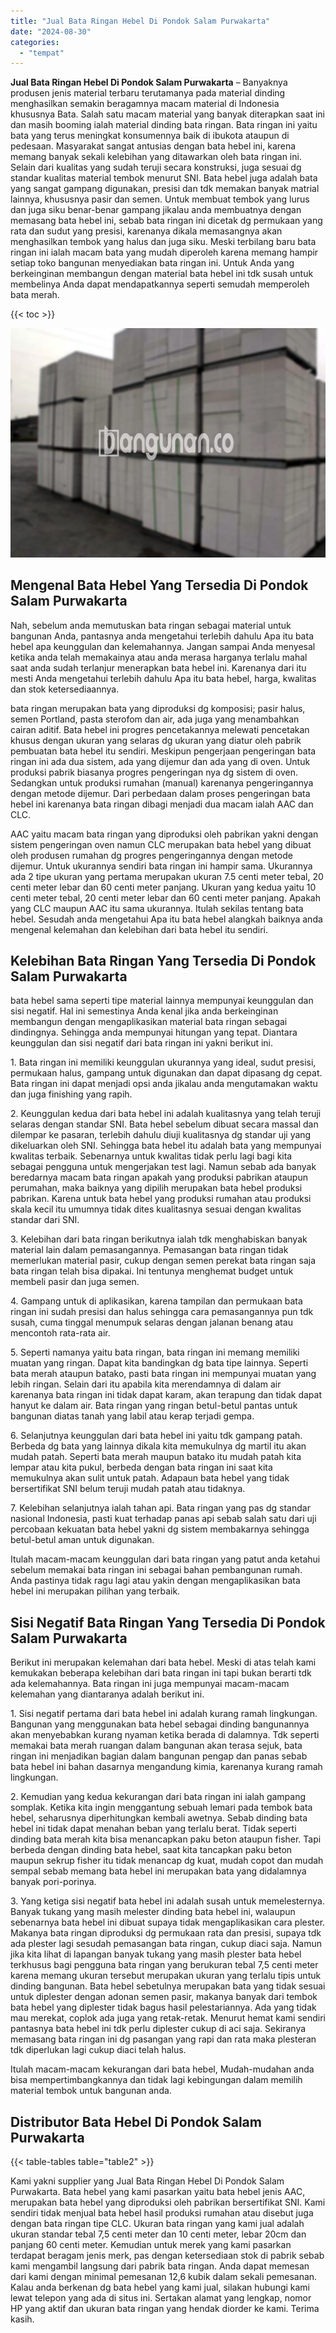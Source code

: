 ```yaml
---
title: "Jual Bata Ringan Hebel Di Pondok Salam Purwakarta"
date: "2024-08-30"
categories: 
  - "tempat"
---
```


**Jual Bata Ringan Hebel Di Pondok Salam Purwakarta** – Banyaknya produsen jenis material terbaru terutamanya pada material dinding menghasilkan semakin beragamnya macam material di Indonesia khususnya Bata. Salah satu macam material yang banyak diterapkan saat ini dan masih booming ialah material dinding bata ringan. Bata ringan ini yaitu bata yang terus meningkat konsumennya baik di ibukota ataupun di pedesaan. Masyarakat sangat antusias dengan bata hebel ini, karena memang banyak sekali kelebihan yang ditawarkan oleh bata ringan ini. Selain dari kualitas yang sudah teruji secara konstruksi, juga sesuai dg standar kualitas material tembok menurut SNI. Bata hebel juga adalah bata yang sangat gampang digunakan, presisi dan tdk memakan banyak matrial lainnya, khususnya pasir dan semen. Untuk membuat tembok yang lurus dan juga siku benar-benar gampang jikalau anda membuatnya dengan memasang bata hebel ini, sebab bata ringan ini dicetak dg permukaan yang rata dan sudut yang presisi, karenanya dikala memasangnya akan menghasilkan tembok yang halus dan juga siku. Meski terbilang baru bata ringan ini ialah macam bata yang mudah diperoleh karena memang hampir setiap toko bangunan menyediakan bata ringan ini. Untuk Anda yang berkeinginan membangun dengan material bata hebel ini tdk susah untuk membelinya Anda dapat mendapatkannya seperti semudah memperoleh bata merah.

{{< toc >}}

![Jual Bata Ringan Hebel Di Pondok Salam Purwakarta](/images/jual-hebel-murah-43.png)

## Mengenal Bata Hebel Yang Tersedia Di Pondok Salam Purwakarta

Nah, sebelum anda memutuskan bata ringan sebagai material untuk bangunan Anda, pantasnya anda mengetahui terlebih dahulu Apa itu bata hebel apa keunggulan dan kelemahannya. Jangan sampai Anda menyesal ketika anda telah memakainya atau anda merasa harganya terlalu mahal saat anda sudah terlanjur menerapkan bata hebel ini. Karenanya dari itu mesti Anda mengetahui terlebih dahulu Apa itu bata hebel, harga, kwalitas dan stok ketersediaannya.

bata ringan merupakan bata yang diproduksi dg komposisi; pasir halus, semen Portland, pasta sterofom dan air, ada juga yang menambahkan cairan aditif. Bata hebel ini progres pencetakannya melewati pencetakan khusus dengan ukuran yang selaras dg ukuran yang diatur oleh pabrik pembuatan bata hebel itu sendiri. Meskipun pengerjaan pengeringan bata ringan ini ada dua sistem, ada yang dijemur dan ada yang di oven. Untuk produksi pabrik biasanya progres pengeringan nya dg sistem di oven. Sedangkan untuk produksi rumahan (manual) karenanya pengeringannya dengan metode dijemur. Dari perbedaan dalam proses pengeringan bata hebel ini karenanya bata ringan dibagi menjadi dua macam ialah AAC dan CLC.

AAC yaitu macam bata ringan yang diproduksi oleh pabrikan yakni dengan sistem pengeringan oven namun CLC merupakan bata hebel yang dibuat oleh produsen rumahan dg progres pengeringannya dengan metode dijemur. Untuk ukurannya sendiri bata ringan ini hampir sama. Ukurannya ada 2 tipe ukuran yang pertama merupakan ukuran 7.5 centi meter tebal, 20 centi meter lebar dan 60 centi meter panjang. Ukuran yang kedua yaitu 10 centi meter tebal, 20 centi meter lebar dan 60 centi meter panjang. Apakah yang CLC maupun AAC itu sama ukurannya. Itulah sekilas tentang bata hebel. Sesudah anda mengetahui Apa itu bata hebel alangkah baiknya anda mengenal kelemahan dan kelebihan dari bata hebel itu sendiri.

## Kelebihan Bata Ringan Yang Tersedia Di Pondok Salam Purwakarta

bata hebel sama seperti tipe material lainnya mempunyai keunggulan dan sisi negatif. Hal ini semestinya Anda kenal jika anda berkeinginan membangun dengan mengaplikasikan material bata ringan sebagai dindingnya. Sehingga anda mempunyai hitungan yang tepat. Diantara keunggulan dan sisi negatif dari bata ringan ini yakni berikut ini.

1\. Bata ringan ini memiliki keunggulan ukurannya yang ideal, sudut presisi, permukaan halus, gampang untuk digunakan dan dapat dipasang dg cepat. Bata ringan ini dapat menjadi opsi anda jikalau anda mengutamakan waktu dan juga finishing yang rapih.

2\. Keunggulan kedua dari bata hebel ini adalah kualitasnya yang telah teruji selaras dengan standar SNI. Bata hebel sebelum dibuat secara massal dan dilempar ke pasaran, terlebih dahulu diuji kualitasnya dg standar uji yang dikeluarkan oleh SNI. Sehingga bata hebel itu adalah bata yang mempunyai kwalitas terbaik. Sebenarnya untuk kwalitas tidak perlu lagi bagi kita sebagai pengguna untuk mengerjakan test lagi. Namun sebab ada banyak beredarnya macam bata ringan apakah yang produksi pabrikan ataupun perumahan, maka baiknya yang dipilih merupakan bata hebel produksi pabrikan. Karena untuk bata hebel yang produksi rumahan atau produksi skala kecil itu umumnya tidak dites kualitasnya sesuai dengan kwalitas standar dari SNI.

3\. Kelebihan dari bata ringan berikutnya ialah tdk menghabiskan banyak material lain dalam pemasangannya. Pemasangan bata ringan tidak memerlukan material pasir, cukup dengan semen perekat bata ringan saja bata ringan telah bisa dipakai. Ini tentunya menghemat budget untuk membeli pasir dan juga semen.

4\. Gampang untuk di aplikasikan, karena tampilan dan permukaan bata ringan ini sudah presisi dan halus sehingga cara pemasangannya pun tdk susah, cuma tinggal menumpuk selaras dengan jalanan benang atau mencontoh rata-rata air.

5\. Seperti namanya yaitu bata ringan, bata ringan ini memang memiliki muatan yang ringan. Dapat kita bandingkan dg bata tipe lainnya. Seperti bata merah ataupun batako, pasti bata ringan ini mempunyai muatan yang lebih ringan. Selain dari itu apabila kita merendamnya di dalam air karenanya bata ringan ini tidak dapat karam, akan terapung dan tidak dapat hanyut ke dalam air. Bata ringan yang ringan betul-betul pantas untuk bangunan diatas tanah yang labil atau kerap terjadi gempa.

6\. Selanjutnya keunggulan dari bata hebel ini yaitu tdk gampang patah. Berbeda dg bata yang lainnya dikala kita memukulnya dg martil itu akan mudah patah. Seperti bata merah maupun batako itu mudah patah kita lempar atau kita pukul, berbeda dengan bata ringan ini saat kita memukulnya akan sulit untuk patah. Adapaun bata hebel yang tidak bersertifikat SNI belum teruji mudah patah atau tidaknya.

7\. Kelebihan selanjutnya ialah tahan api. Bata ringan yang pas dg standar nasional Indonesia, pasti kuat terhadap panas api sebab salah satu dari uji percobaan kekuatan bata hebel yakni dg sistem membakarnya sehingga betul-betul aman untuk digunakan.

Itulah macam-macam keunggulan dari bata ringan yang patut anda ketahui sebelum memakai bata ringan ini sebagai bahan pembangunan rumah. Anda pastinya tidak ragu lagi atau yakin dengan mengaplikasikan bata hebel ini merupakan pilihan yang terbaik.

## Sisi Negatif Bata Ringan Yang Tersedia Di Pondok Salam Purwakarta

Berikut ini merupakan kelemahan dari bata hebel. Meski di atas telah kami kemukakan beberapa kelebihan dari bata ringan ini tapi bukan berarti tdk ada kelemahannya. Bata ringan ini juga mempunyai macam-macam kelemahan yang diantaranya adalah berikut ini.

1\. Sisi negatif pertama dari bata hebel ini adalah kurang ramah lingkungan. Bangunan yang menggunakan bata hebel sebagai dinding bangunannya akan menyebabkan kurang nyaman ketika berada di dalamnya. Tdk seperti memakai bata merah ruangan dalam bangunan akan terasa sejuk, bata ringan ini menjadikan bagian dalam bangunan pengap dan panas sebab bata hebel ini bahan dasarnya mengandung kimia, karenanya kurang ramah lingkungan.

2\. Kemudian yang kedua kekurangan dari bata ringan ini ialah gampang somplak. Ketika kita ingin menggantung sebuah lemari pada tembok bata hebel, seharusnya diperhitungkan kembali awetnya. Sebab dinding bata hebel ini tidak dapat menahan beban yang terlalu berat. Tidak seperti dinding bata merah kita bisa menancapkan paku beton ataupun fisher. Tapi berbeda dengan dinding bata hebel, saat kita tancapkan paku beton maupun sekrup fisher itu tidak menancap dg kuat, mudah copot dan mudah sempal sebab memang bata hebel ini merupakan bata yang didalamnya banyak pori-porinya.

3\. Yang ketiga sisi negatif bata hebel ini adalah susah untuk memelesternya. Banyak tukang yang masih melester dinding bata hebel ini, walaupun sebenarnya bata hebel ini dibuat supaya tidak mengaplikasikan cara plester. Makanya bata ringan diproduksi dg permukaan rata dan presisi, supaya tdk ada plester lagi sesudah pemasangan bata ringan, cukup diaci saja. Namun jika kita lihat di lapangan banyak tukang yang masih plester bata hebel terkhusus bagi pengguna bata ringan yang berukuran tebal 7,5 centi meter karena memang ukuran tersebut merupakan ukuran yang terlalu tipis untuk dinding bangunan. Bata hebel sebetulnya merupakan bata yang tidak sesuai untuk diplester dengan adonan semen pasir, makanya banyak dari tembok bata hebel yang diplester tidak bagus hasil pelestariannya. Ada yang tidak mau merekat, coplok ada juga yang retak-retak. Menurut hemat kami sendiri pantasnya bata hebel ini tdk perlu diplester cukup di aci saja. Sekiranya memasang bata ringan ini dg pasangan yang rapi dan rata maka plesteran tdk diperlukan lagi cukup diaci telah halus.

Itulah macam-macam kekurangan dari bata hebel, Mudah-mudahan anda bisa mempertimbangkannya dan tidak lagi kebingungan dalam memilih material tembok untuk bangunan anda.

## Distributor Bata Hebel Di Pondok Salam Purwakarta

{{< table-tables table="table2" >}}

Kami yakni supplier yang Jual Bata Ringan Hebel Di Pondok Salam Purwakarta. Bata hebel yang kami pasarkan yaitu bata hebel jenis AAC, merupakan bata hebel yang diproduksi oleh pabrikan bersertifikat SNI. Kami sendiri tidak menjual bata hebel hasil produksi rumahan atau disebut juga dengan bata ringan tipe CLC. Ukuran bata ringan yang kami jual adalah ukuran standar tebal 7,5 centi meter dan 10 centi meter, lebar 20cm dan panjang 60 centi meter. Kemudian untuk merek yang kami pasarkan terdapat beragam jenis merk, pas dengan ketersediaan stok di pabrik sebab kami mengambil langsung dari pabrik bata ringan. Anda dapat memesan dari kami dengan minimal pemesanan 12,6 kubik dalam sekali pemesanan. Kalau anda berkenan dg bata hebel yang kami jual, silakan hubungi kami lewat telepon yang ada di situs ini. Sertakan alamat yang lengkap, nomor HP yang aktif dan ukuran bata ringan yang hendak diorder ke kami. Terima kasih.
